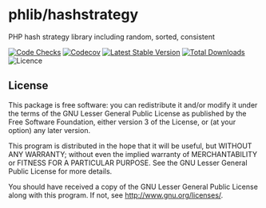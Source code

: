 # phlib/hashstrategy
PHP hash strategy library including random, sorted, consistent

[![Code Checks](https://img.shields.io/github/workflow/status/phlib/hashstrategy/CodeChecks?logo=github)](https://github.com/phlib/hashstrategy/actions/workflows/code-checks.yml)
[![Codecov](https://img.shields.io/codecov/c/github/phlib/hashstrategy.svg?logo=codecov)](https://codecov.io/gh/phlib/hashstrategy)
[![Latest Stable Version](https://img.shields.io/packagist/v/phlib/hashstrategy.svg?logo=packagist)](https://packagist.org/packages/phlib/hashstrategy)
[![Total Downloads](https://img.shields.io/packagist/dt/phlib/hashstrategy.svg?logo=packagist)](https://packagist.org/packages/phlib/hashstrategy)
![Licence](https://img.shields.io/github/license/phlib/hashstrategy.svg)

## License

This package is free software: you can redistribute it and/or modify
it under the terms of the GNU Lesser General Public License as published by
the Free Software Foundation, either version 3 of the License, or
(at your option) any later version.

This program is distributed in the hope that it will be useful,
but WITHOUT ANY WARRANTY; without even the implied warranty of
MERCHANTABILITY or FITNESS FOR A PARTICULAR PURPOSE.  See the
GNU Lesser General Public License for more details.

You should have received a copy of the GNU Lesser General Public License
along with this program.  If not, see <http://www.gnu.org/licenses/>.
